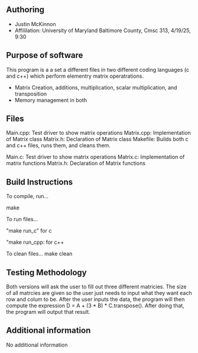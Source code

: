 ## Authoring
- Justin McKinnon
- Affililation: University of Maryland Baltimore County, Cmsc 313, 4/19/25, 9:30




## Purpose of software
This program is a a set a different files in two different coding languages (c and c++) which perform elementry matrix operatrations. 
- Matrix Creation, additions, multiplication, scalar multiplication, and transposition
- Memory management in both




## Files

Main.cpp: Test driver to show matrix operations
Matrix.cpp: Implementation of Matrix class
Matrix.h: Declaration of Matrix class
Makefile: Builds both c and c++ files, runs them, and cleans them.


Main.c: Test driver to show matrix operations
Matrix.c: Implementation of matrix functions
Matrix.h: Declaration of Matrix functions


## Build Instructions

To compile, run...

make

To run files...

"make run_c" for c

"make run_cpp: for c++

To clean files...
make clean



## Testing Methodology
Both versions will ask the user to fill out three different matricies. The size of all matrcies are given so the user just needs to input what they want each row and colum to be. After the user inputs the data, the program will then compute the expression D = A + (3 * B) * C.transpose().
After doing that, the program will output that result.

## Additional information
No additional information
